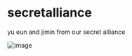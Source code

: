 # secretalliance
yu eun and jimin from our secret alliance

![image](https://github.com/user-attachments/assets/8f00f4d5-8ad3-45ac-8f74-ff7507b151d1)
